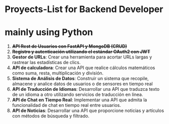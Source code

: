 # Proyects-List for Backend Developer
# mainly using Python
1. **~~API Rest de Usuarios con FastAPI y MongoDB (CRUD)~~**
2. **~~Registro y autenticación utilizando el estándar OAuth2 con JWT~~**
3. **Gestor de URLs**: Crear una herramienta para acortar URLs largas y rastrear las estadísticas de clics.
4. **API de calculadora**: Crear una API que realice cálculos matemáticos como suma, resta, multiplicación y división.
5. **Sistema de Análisis de Datos**: Construir un sistema que recopile, almacene y analice datos de usuarios o de sensores en tiempo real
6. **API de Traducción de Idiomas**: Desarrollar una API que traduzca texto de un idioma a otro utilizando servicios de traducción en línea.
7. **API de Chat en Tiempo Real**: Implementar una API que admita la funcionalidad de chat en tiempo real entre usuarios.
8. **API de Noticias**: Desarrollar una API que proporcione noticias y artículos con métodos de búsqueda y filtrado.
